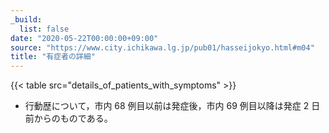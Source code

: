 ```yaml
---
_build:
  list: false
date: "2020-05-22T00:00:00+09:00"
source: "https://www.city.ichikawa.lg.jp/pub01/hasseijokyo.html#m04"
title: "有症者の詳細"
---
```


{{< table src="details_of_patients_with_symptoms" >}}

- 行動歴について，市内 68 例目以前は発症後，市内 69 例目以降は発症 2 日前からのものである。
